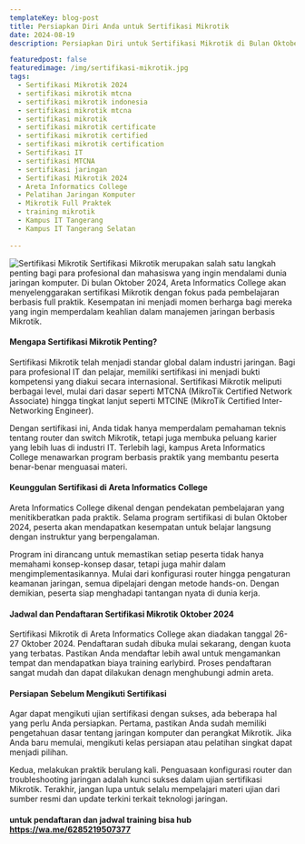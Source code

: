 ```yaml
---
templateKey: blog-post
title: Persiapkan Diri Anda untuk Sertifikasi Mikrotik 
date: 2024-08-19
description: Persiapkan Diri untuk Sertifikasi Mikrotik di Bulan Oktober 2024 di Kampus Full Praktek Areta Informatics College

featuredpost: false
featuredimage: /img/sertifikasi-mikrotik.jpg
tags:
  - Sertifikasi Mikrotik 2024
  - sertifikasi mikrotik mtcna
  - sertifikasi mikrotik indonesia
  - sertifikasi mikrotik mtcna
  - sertifikasi mikrotik
  - sertifikasi mikrotik certificate
  - sertifikasi mikrotik certified
  - sertifikasi mikrotik certification
  - Sertifikasi IT 
  - sertifikasi MTCNA 
  - sertifikasi jaringan 
  - Sertifikasi Mikrotik 2024     
  - Areta Informatics College
  - Pelatihan Jaringan Komputer
  - Mikrotik Full Praktek
  - training mikrotik
  - Kampus IT Tangerang
  - Kampus IT Tangerang Selatan
  
---
```


![Sertifikasi Mikrotik](/img/sertifikasi-mikrotik.jpg "Sertifikasi Mikrotik")
Sertifikasi Mikrotik merupakan salah satu langkah penting bagi para profesional dan mahasiswa yang ingin mendalami dunia jaringan komputer. Di bulan Oktober 2024, Areta Informatics College akan menyelenggarakan sertifikasi Mikrotik dengan fokus pada pembelajaran berbasis full praktik. Kesempatan ini menjadi momen berharga bagi mereka yang ingin memperdalam keahlian dalam manajemen jaringan berbasis Mikrotik.

#### Mengapa Sertifikasi Mikrotik Penting?
Sertifikasi Mikrotik telah menjadi standar global dalam industri jaringan. Bagi para profesional IT dan pelajar, memiliki sertifikasi ini menjadi bukti kompetensi yang diakui secara internasional. Sertifikasi Mikrotik meliputi berbagai level, mulai dari dasar seperti MTCNA (MikroTik Certified Network Associate) hingga tingkat lanjut seperti MTCINE (MikroTik Certified Inter-Networking Engineer).

Dengan sertifikasi ini, Anda tidak hanya memperdalam pemahaman teknis tentang router dan switch Mikrotik, tetapi juga membuka peluang karier yang lebih luas di industri IT. Terlebih lagi, kampus Areta Informatics College menawarkan program berbasis praktik yang membantu peserta benar-benar menguasai materi.

#### Keunggulan Sertifikasi di Areta Informatics College

Areta Informatics College dikenal dengan pendekatan pembelajaran yang menitikberatkan pada praktik. Selama program sertifikasi di bulan Oktober 2024, peserta akan mendapatkan kesempatan untuk belajar langsung dengan instruktur yang berpengalaman.

Program ini dirancang untuk memastikan setiap peserta tidak hanya memahami konsep-konsep dasar, tetapi juga mahir dalam mengimplementasikannya. Mulai dari konfigurasi router hingga pengaturan keamanan jaringan, semua dipelajari dengan metode hands-on. Dengan demikian, peserta siap menghadapi tantangan nyata di dunia kerja.

#### Jadwal dan Pendaftaran Sertifikasi Mikrotik Oktober 2024
Sertifikasi Mikrotik di Areta Informatics College akan diadakan tanggal 26-27 Oktober 2024. Pendaftaran sudah dibuka mulai sekarang, dengan kuota yang terbatas. Pastikan Anda mendaftar lebih awal untuk mengamankan tempat dan mendapatkan biaya training earlybird. Proses pendaftaran sangat mudah dan dapat dilakukan denagn menghubungi admin areta.

#### Persiapan Sebelum Mengikuti Sertifikasi
Agar dapat mengikuti ujian sertifikasi dengan sukses, ada beberapa hal yang perlu Anda persiapkan. Pertama, pastikan Anda sudah memiliki pengetahuan dasar tentang jaringan komputer dan perangkat Mikrotik. Jika Anda baru memulai, mengikuti kelas persiapan atau pelatihan singkat dapat menjadi pilihan.

Kedua, melakukan praktik berulang kali. Penguasaan konfigurasi router dan troubleshooting jaringan adalah kunci sukses dalam ujian sertifikasi Mikrotik. Terakhir, jangan lupa untuk selalu mempelajari materi ujian dari sumber resmi dan update terkini terkait teknologi jaringan.

#### untuk pendaftaran dan jadwal training bisa hub https://wa.me/6285219507377